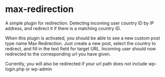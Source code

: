 # max-redirection
A simple plugin for redirection. Detecting incoming user country ID by IP address, and redirect it if there is a matching country ID.

When this plugin is activated, you should be able to see a new custom post type name Max Redirection. Just create a new post, select the country to redirect, and fill in the text field for target URL. Incoming user should now redirected to the corresponding url you have given.

Currently, you will also be redirected if your url path does not include wp-login.php or wp-admin